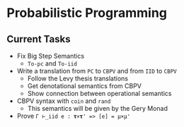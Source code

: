 # Probabilistic Programming

## Current Tasks

- Fix Big Step Semantics
  - `To-pc` and `To-iid`
- Write a translation from `PC` to `CBPV` and from `IID` to `CBPV`
  - Follow the Levy thesis translations
  - Get denotational semantics from CBPV
  - Show connection between operational semantics
- CBPV syntax with `coin` and `rand`
  - This semantics will be given by the Gery Monad
- Prove `Γ ⊢_iid e : 𝛕×𝛕' => [e] = μ×μ'`

